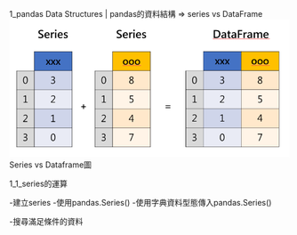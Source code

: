 1_pandas Data Structures | pandas的資料結構 => series vs DataFrame
![image](https://github.com/sunmer12345/2022_AI_DL_Class/blob/main/series_dataframe.png)
Series vs Dataframe圖

1_1_series的運算

-建立series
  -使用pandas.Series()
  -使用字典資料型態傳入pandas.Series()
	
-搜尋滿足條件的資料

